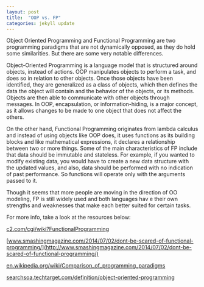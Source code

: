 ```yaml
---
layout: post
title:  "OOP vs. FP"
categories: jekyll update
---
```


Object Oriented Programming and Functional Programming are two programming paradigms that are not dynamically opposed, as they do hold some similarities. But there are some very notable differences.

Object-Oriented Programming is a language model that is structured around objects, instead of actions. OOP manipulates objects to perform a task, and does so in relation to other objects. Once those objects have been identified, they are generalized as a class of objects, which then defines the data the object will contain and the behavior of the objects, or its methods. Objects are then able to communicate with other objects through messages. In OOP, encapsulation, or information-hiding, is a major concept, as it allows changes to be made to one object that does not affect the others.

On the other hand, Functional Programming originates from lambda calculus and instead of using objects like OOP does, it uses functions as its building blocks and like mathematical expressions, it declares a relationship between two or more things. Some of the main characteristics of FP include that data should be immutable and stateless. For example, if you wanted to modify existing data, you would have to create a new data structure with the updated values, and also, data should be performed with no indication of past performance. So functions will operate only with the arguments passed to it.

Though it seems that more people are moving in the direction of OO modeling, FP is still widely used and both languages hav	e their own strengths and weaknesses that make each better suited for certain tasks.

For more info, take a look at the resources below:

[c2.com/cgi/wiki?FunctionalProgramming](http://c2.com/cgi/wiki?FunctionalProgramming)

[www.smashingmagazine.com/2014/07/02/dont-be-scared-of-functional-programming/](http://www.smashingmagazine.com/2014/07/02/dont-be-scared-of-functional-programming/)

[en.wikipedia.org/wiki/Comparison_of_programming_paradigms](http://en.wikipedia.org/wiki/Comparison_of_programming_paradigms)

[searchsoa.techtarget.com/definition/object-oriented-programming](http://searchsoa.techtarget.com/definition/object-oriented-programming)